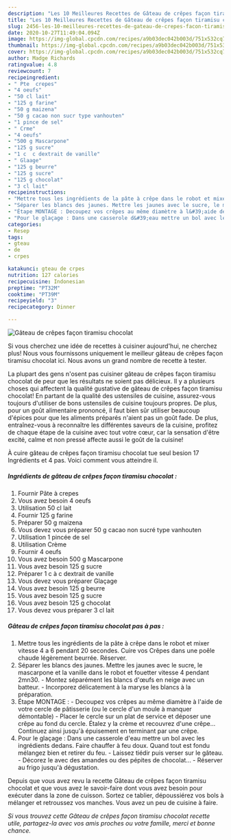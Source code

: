```yaml
---
description: "Les 10 Meilleures Recettes de Gâteau de crêpes façon tiramisu chocolat"
title: "Les 10 Meilleures Recettes de Gâteau de crêpes façon tiramisu chocolat"
slug: 2456-les-10-meilleures-recettes-de-gateau-de-crepes-facon-tiramisu-chocolat
date: 2020-10-27T11:49:04.094Z
image: https://img-global.cpcdn.com/recipes/a9b03dec042b003d/751x532cq70/gateau-de-crepes-facon-tiramisu-chocolat-photo-principale-de-la-recette.jpg
thumbnail: https://img-global.cpcdn.com/recipes/a9b03dec042b003d/751x532cq70/gateau-de-crepes-facon-tiramisu-chocolat-photo-principale-de-la-recette.jpg
cover: https://img-global.cpcdn.com/recipes/a9b03dec042b003d/751x532cq70/gateau-de-crepes-facon-tiramisu-chocolat-photo-principale-de-la-recette.jpg
author: Madge Richards
ratingvalue: 4.8
reviewcount: 7
recipeingredient:
- " Pte  crepes"
- "4 oeufs"
- "50 cl lait"
- "125 g farine"
- "50 g maizena"
- "50 g cacao non sucr type vanhouten"
- "1 pince de sel"
- " Crme"
- "4 oeufs"
- "500 g Mascarpone"
- "125 g sucre"
- "1 c  c dextrait de vanille"
- " Glaage"
- "125 g beurre"
- "125 g sucre"
- "125 g chocolat"
- "3 cl lait"
recipeinstructions:
- "Mettre tous les ingrédients de la pâte à crêpe dans le robot et mixer vitesse 4 a 6 pendant 20 secondes. Cuire vos Crêpes dans une poêle chaude légèrement beurrée. Réserver."
- "Séparer les blancs des jaunes. Mettre les jaunes avec le sucre, le mascarpone et la vanille dans le robot et fouetter vitesse 4 pendant 2mn30. Montez séparément les blancs d&#39;œufs en neige avec un batteur. Incorporez délicatement à la maryse les blancs à la préparation."
- "Étape MONTAGE : Decoupez vos crêpes au même diamètre à l&#39;aide de votre cercle de pâtisserie (ou le cercle d&#39;un moule à manquer démontable) Placer le cercle sur un plat de service et déposer une crêpe au fond du cercle. Étalez y la crème et recouvrez d&#39;une crêpe... Continuez ainsi jusqu&#39;à épuisement en terminant par une crêpe."
- "Pour le glaçage : Dans une casserole d&#39;eau mettre un bol avec les ingrédients dedans. Faire chauffer à feu doux. Quand tout est fondu mélangez bien et retirer du feu. Laissez tiédir puis verser sur le gâteau. Décorez le avec des amandes ou des pépites de chocolat... Réserver au frigo jusqu&#39;à dégustation."
categories:
- Resep
tags:
- gteau
- de
- crpes

katakunci: gteau de crpes 
nutrition: 127 calories
recipecuisine: Indonesian
preptime: "PT32M"
cooktime: "PT39M"
recipeyield: "3"
recipecategory: Dinner

---
```



![Gâteau de crêpes façon tiramisu chocolat](https://img-global.cpcdn.com/recipes/a9b03dec042b003d/751x532cq70/gateau-de-crepes-facon-tiramisu-chocolat-photo-principale-de-la-recette.jpg)

Si vous cherchez une idée de recettes à cuisiner aujourd'hui, ne cherchez plus! Nous vous fournissons uniquement le meilleur gâteau de crêpes façon tiramisu chocolat ici. Nous avons un grand nombre de recette à tester.

La plupart des gens n'osent pas cuisiner gâteau de crêpes façon tiramisu chocolat de peur que les résultats ne soient pas délicieux. Il y a plusieurs choses qui affectent la qualité gustative de gâteau de crêpes façon tiramisu chocolat! En partant de la qualité des ustensiles de cuisine, assurez-vous toujours d'utiliser de bons ustensiles de cuisine toujours propres. De plus, pour un goût alimentaire prononcé, il faut bien sûr utiliser beaucoup d'épices pour que les aliments préparés n'aient pas un goût fade. De plus, entraînez-vous à reconnaître les différentes saveurs de la cuisine, profitez de chaque étape de la cuisine avec tout votre cœur, car la sensation d'être excité, calme et non pressé affecte aussi le goût de la cuisine!

<!--inarticleads1-->

À cuire gâteau de crêpes façon tiramisu chocolat tue seul besion 17 Ingrédients et 4 pas. Voici comment vous atteindre il.

##### Ingrédients de gâteau de crêpes façon tiramisu chocolat :

1. Fournir  Pâte à crepes
1. Vous avez besoin 4 oeufs
1. Utilisation 50 cl lait
1. Fournir 125 g farine
1. Préparer 50 g maizena
1. Vous devez vous préparer 50 g cacao non sucré type vanhouten
1. Utilisation 1 pincée de sel
1. Utilisation  Crème
1. Fournir 4 oeufs
1. Vous avez besoin 500 g Mascarpone
1. Vous avez besoin 125 g sucre
1. Préparer 1 c à c dextrait de vanille
1. Vous devez vous préparer  Glaçage
1. Vous avez besoin 125 g beurre
1. Vous avez besoin 125 g sucre
1. Vous avez besoin 125 g chocolat
1. Vous devez vous préparer 3 cl lait




<!--inarticleads2-->

##### Gâteau de crêpes façon tiramisu chocolat pas à pas :

1. Mettre tous les ingrédients de la pâte à crêpe dans le robot et mixer vitesse 4 a 6 pendant 20 secondes. Cuire vos Crêpes dans une poêle chaude légèrement beurrée. Réserver.
1. Séparer les blancs des jaunes. Mettre les jaunes avec le sucre, le mascarpone et la vanille dans le robot et fouetter vitesse 4 pendant 2mn30. - Montez séparément les blancs d&#39;œufs en neige avec un batteur. - Incorporez délicatement à la maryse les blancs à la préparation.
1. Étape MONTAGE : - Decoupez vos crêpes au même diamètre à l&#39;aide de votre cercle de pâtisserie (ou le cercle d&#39;un moule à manquer démontable) - Placer le cercle sur un plat de service et déposer une crêpe au fond du cercle. Étalez y la crème et recouvrez d&#39;une crêpe... Continuez ainsi jusqu&#39;à épuisement en terminant par une crêpe.
1. Pour le glaçage : Dans une casserole d&#39;eau mettre un bol avec les ingrédients dedans. Faire chauffer à feu doux. Quand tout est fondu mélangez bien et retirer du feu. - Laissez tiédir puis verser sur le gâteau. - Décorez le avec des amandes ou des pépites de chocolat... - Réserver au frigo jusqu&#39;à dégustation.




<!--inarticleads1-->

<p>
Depuis que vous avez revu la recette Gâteau de crêpes façon tiramisu chocolat et que vous avez le savoir-faire dont vous avez besoin pour exécuter dans la zone de cuisson. Sortez ce tablier, dépoussiérez vos bols à mélanger et retroussez vos manches. Vous avez un peu de cuisine à faire.
</p>

<p>
<i>Si vous trouvez cette Gâteau de crêpes façon tiramisu chocolat recette utile, partagez-la avec vos amis proches ou votre famille, merci et bonne chance.</i>
</p>
